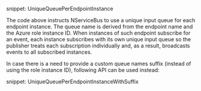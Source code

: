 snippet: UniqueQueuePerEndpointInstance

The code above instructs NServiceBus to use a unique input queue for each endpoint instance. The queue name is derived from the endpoint name and the Azure role instance ID. When instances of such endpoint subscribe for an event, each instance subscribes with its own unique input queue so the publisher treats each subscription individually and, as a result, broadcasts events to all subscribed instances.

In case there is a need to provide a custom queue names suffix (instead of using the role instance ID), following API can be used instead:

snippet: UniqueQueuePerEndpointInstanceWithSuffix